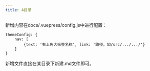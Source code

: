 ```yaml
---
title: A目录
---
```


新增内容在docs/.vuepress/config.js中进行配置：
```
themeConfig: {
    nav: [
        {text: '右上角大标签名称', link: '路径，如/src/.../.../'}
    ]
}
```
新增文件直接在某目录下新建.md文件即可。